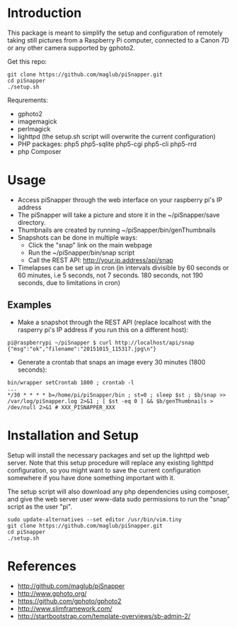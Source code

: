 # Introduction

This package is meant to simplify the setup and configuration of remotely taking still pictures from a Raspberry Pi computer, connected to a Canon 7D or any other camera supported by gphoto2.

Get this repo:

```
git clone https://github.com/maglub/piSnapper.git
cd piSnapper
./setup.sh
```


Requrements:

* gphoto2
* imagemagick
* perlmagick
* lighttpd (the setup.sh script will overwrite the current configuration)
* PHP packages: php5 php5-sqlite php5-cgi php5-cli php5-rrd
* php Composer

# Usage

* Access piSnapper through the web interface on your raspberry pi's IP address
* The piSnapper will take a picture and store it in the ~/piSnapper/save directory.
* Thumbnails are created by running ~/piSnapper/bin/genThumbnails
* Snapshots can be done in multiple ways:
  * Click the "snap" link on the main webpage
  * Run the ~/piSnapper/bin/snap script
  * Call the REST API: http://your.ip.address/api/snap
* Timelapses can be set up in cron (in intervals divisible by 60 seconds or 60 minutes, i.e 5 seconds, not 7 seconds. 180 seconds, not 190 seconds, due to limitations in cron)


## Examples
* Make a snapshot through the REST API (replace localhost with the rasperry pi's IP address if you run this on a different host):

```
pi@raspberrypi ~/piSnapper $ curl http://localhost/api/snap
{"msg":"ok","filename":"20151015_115317.jpg\n"}
```

* Generate a crontab that snaps an image every 30 minutes (1800 seconds):

```
bin/wrapper setCrontab 1800 ; crontab -l
...
*/30 * * * * b=/home/pi/piSnapper/bin ; st=0 ; sleep $st ; $b/snap >> /var/log/piSnapper.log 2>&1 ; [ $st -eq 0 ] && $b/genThumbnails > /dev/null 2>&1 # XXX_PISNAPPER_XXX
```

# Installation and Setup

Setup will install the necessary packages and set up the lighttpd web server. Note that this setup procedure will replace any existing lighttpd configuration, so you might want to save the current configuration somewhere if you have done something important with it.

The setup script will also download any php dependencies using composer, and give the web server user www-data sudo permissions to run the "snap" script as the user "pi".

```
sudo update-alternatives --set editor /usr/bin/vim.tiny
git clone https://github.com/maglub/piSnapper.git
cd piSnapper
./setup.sh
```

# References

* http://github.com/maglub/piSnapper
* http://www.gphoto.org/
* https://github.com/gphoto/gphoto2
* http://www.slimframework.com/
* http://startbootstrap.com/template-overviews/sb-admin-2/
